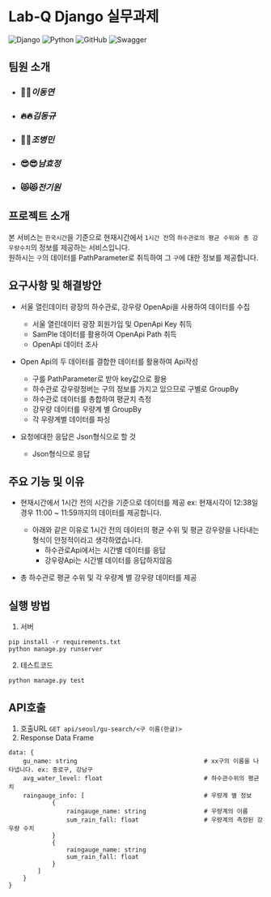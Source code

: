# Lab-Q Django 실무과제

![Django](https://img.shields.io/badge/django-%23092E20.svg?style=for-the-badge&logo=django&logoColor=white) ![Python](https://img.shields.io/badge/python-3670A0?style=for-the-badge&logo=python&logoColor=white) ![GitHub](https://img.shields.io/badge/github-%23121011.svg?style=for-the-badge&logo=github&logoColor=white)
 ![Swagger](https://img.shields.io/badge/-Swagger-%23Clojure?style=for-the-badge&logo=swagger&logoColor=white)
## 팀원 소개
- ### 🍺🍺***이동연***
- ### 🔥🔥***김동규***
- ### 🤘🤘***조병민***
- ### 😎😎***남효정***
- ### 😻😻***전기원***
 
## 프로젝트 소개

 
 본 서비스는 `한국시간`을 기준으로 현재시간에서 `1시간 전`의 `하수관로의 평균 수위와 총 강우량수치`의 정보를 제공하는 서비스입니다.  
 원하시는 `구`의 데이터를 PathParameter로 취득하여 그 `구`에 대한 정보를 제공합니다.

## 요구사항 및 해결방안

- 서울 열린데이터 광장의 하수관로, 강우량 OpenApi을 사용하여 데이터를 수집
  - 서울 열린데이터 광장 회원가입 및 OpenApi Key 취득
  - SamPle 데이터를 활용하여 OpenApi Path 취득
  - OpenApi 데이터 조사

- Open Api의 두 데이터를 결합한 데이터를 활용하여 Api작성
  - 구를 PathParameter로 받아 key값으로 활용
  - 하수관로 강우량정버는 구의 정보를 가지고 있으므로 구별로 GroupBy
  - 하수관로 데이터를 총합하여 평균치 측정
  - 강우량 데이터를 우량계 별 GroupBy
  - 각 우량계별 데이터를 파싱
  
- 요청에대한 응답은 Json형식으로 할 것
  - Json형식으로 응답

## 주요 기능 및 이유

- 현재시간에서 1시간 전의 시간을 기준으로 데이터를 제공 ex: 현재시각이 12:38일 경우 11:00 ~ 11:59까지의 데이터를 제공합니다.
  - 아래와 같은 이유로 1시간 전의 데이터의 평균 수위 및 평균 강우량을 나타내는형식이 안정적이라고 생각하였습니다. 
    - 하수관로Api에서는 시간별 데이터를 응답
    - 강우량Api는 시간별 데이터를 응답하지않음 

- 총 하수관로 평균 수위 및 각 우량계 별 강우량 데이터를 제공

## 실행 방법

1. 서버
```
pip install -r requirements.txt
python manage.py runserver
```
2. 테스트코드
```
python manage.py test
```

## API호출
1. 호출URL 
```GET api/seoul/gu-search/<구 이름(한글)>```
2. Response Data Frame
```
data: {
    gu_name: string                                   # xx구의 이름을 나타냅니다. ex: 종로구, 강남구 
    avg_water_level: float                            # 하수관수위의 평균치
    raingauge_info: [                                 # 우량계 별 정보
            {
                raingauge_name: string                # 우량계의 이름
                sum_rain_fall: float                  # 우량계의 측정된 강우량 수치
            }
            {
                raingauge_name: string               
                sum_rain_fall: float                 
            }
        ]
    }
}
```
